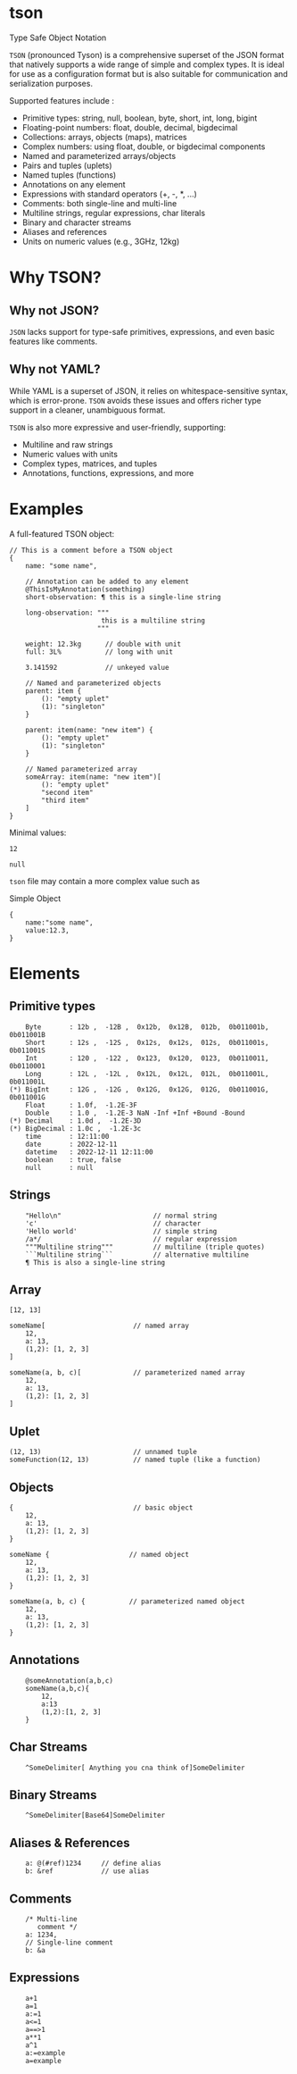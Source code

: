 # tson
Type Safe Object Notation

`TSON` (pronounced Tyson) is a comprehensive superset of the JSON format that natively supports a wide range of simple and complex types.
It is ideal for use as a configuration format but is also suitable for communication and serialization purposes.

Supported features include :
- Primitive types: string, null, boolean, byte, short, int, long, bigint
- Floating-point numbers: float, double, decimal, bigdecimal
- Collections: arrays, objects (maps), matrices
- Complex numbers: using float, double, or bigdecimal components
- Named and parameterized arrays/objects
- Pairs and tuples (uplets)
- Named tuples (functions)
- Annotations on any element
- Expressions with standard operators (+, -, *, ...)
- Comments: both single-line and multi-line
- Multiline strings, regular expressions, char literals
- Binary and character streams
- Aliases and references
- Units on numeric values (e.g., 3GHz, 12kg)


# Why TSON?
## Why not JSON?
`JSON` lacks support for type-safe primitives, expressions, and even basic features like comments.

## Why not YAML?
While YAML is a superset of JSON, it relies on whitespace-sensitive syntax, which is error-prone.
`TSON` avoids these issues and offers richer type support in a cleaner, unambiguous format.

`TSON` is also more expressive and user-friendly, supporting:

- Multiline and raw strings
- Numeric values with units
- Complex types, matrices, and tuples
- Annotations, functions, expressions, and more


# Examples
A full-featured TSON object:

```tson
// This is a comment before a TSON object
{
    name: "some name",

    // Annotation can be added to any element
    @ThisIsMyAnnotation(something)
    short-observation: ¶ this is a single-line string
    
    long-observation: """
                       this is a multiline string
                      """
    
    weight: 12.3kg      // double with unit
    full: 3L%           // long with unit

    3.141592            // unkeyed value

    // Named and parameterized objects
    parent: item {
        (): "empty uplet"
        (1): "singleton"
    }

    parent: item(name: "new item") {
        (): "empty uplet"
        (1): "singleton"
    }

    // Named parameterized array
    someArray: item(name: "new item")[
        (): "empty uplet"
        "second item"
        "third item"
    ]
}
```


Minimal values:

```tson
12
```

```tson
null
```

``tson`` file may contain a more complex value such as

Simple Object

```tson
{
    name:"some name",
    value:12.3,
}
```


# Elements
## Primitive types

```
    Byte       : 12b ,  -12B ,  0x12b,  0x12B,  012b,  0b011001b,  0b011001B
    Short      : 12s ,  -12S ,  0x12s,  0x12s,  012s,  0b011001s,  0b011001S
    Int        : 120 ,  -122 ,  0x123,  0x120,  0123,  0b0110011,  0b0110001
    Long       : 12L ,  -12L ,  0x12L,  0x12L,  012L,  0b011001L,  0b011001L
(*) BigInt     : 12G ,  -12G ,  0x12G,  0x12G,  012G,  0b011001G,  0b011001G
    Float      : 1.0f,  -1.2E-3F
    Double     : 1.0 ,  -1.2E-3 NaN -Inf +Inf +Bound -Bound
(*) Decimal    : 1.0d ,  -1.2E-3D
(*) BigDecimal : 1.0c ,  -1.2E-3c
    time       : 12:11:00
    date       : 2022-12-11
    datetime   : 2022-12-11 12:11:00
    boolean    : true, false
    null       : null
```

## Strings

```
    "Hello\n"                       // normal string
    'c'                             // character
    'Hello world'                   // simple string
    /a*/                            // regular expression
    """Multiline string"""          // multiline (triple quotes)
    ```Multiline string```          // alternative multiline
    ¶ This is also a single-line string
```


## Array

```
[12, 13]

someName[                      // named array
    12,
    a: 13,
    (1,2): [1, 2, 3]
]

someName(a, b, c)[             // parameterized named array
    12,
    a: 13,
    (1,2): [1, 2, 3]
]                 
```

## Uplet
```
(12, 13)                       // unnamed tuple
someFunction(12, 13)           // named tuple (like a function)
```

## Objects
```
{                              // basic object
    12,
    a: 13,
    (1,2): [1, 2, 3]
}

someName {                    // named object
    12,
    a: 13,
    (1,2): [1, 2, 3]
}

someName(a, b, c) {           // parameterized named object
    12,
    a: 13,
    (1,2): [1, 2, 3]
}
```


## Annotations
```
    @someAnnotation(a,b,c)
    someName(a,b,c){
        12,
        a:13
        (1,2):[1, 2, 3]
    }
```

## Char Streams

```
    ^SomeDelimiter[ Anything you cna think of]SomeDelimiter
```

## Binary Streams

```
    ^SomeDelimiter[Base64]SomeDelimiter
```

## Aliases & References

```
    a: @(#ref)1234     // define alias
    b: &ref            // use alias
```

## Comments

```
    /* Multi-line
       comment */
    a: 1234,
    // Single-line comment
    b: &a
```

## Expressions

```
    a+1
    a=1
    a:=1
    a<=1
    a==>1
    a**1
    a^1    
    a:=example    
    a=example    
```
